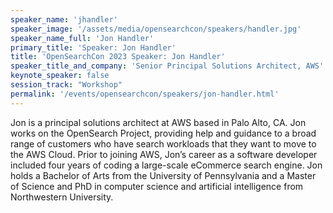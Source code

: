 ```yaml
---
speaker_name: 'jhandler'
speaker_image: '/assets/media/opensearchcon/speakers/handler.jpg'
speaker_name_full: 'Jon Handler'
primary_title: 'Speaker: Jon Handler'
title: 'OpenSearchCon 2023 Speaker: Jon Handler'
speaker_title_and_company: 'Senior Principal Solutions Architect, AWS'
keynote_speaker: false
session_track: "Workshop"
permalink: '/events/opensearchcon/speakers/jon-handler.html'
---
```


Jon is a principal solutions architect at AWS based in Palo Alto, CA. Jon works on the OpenSearch Project, providing help and guidance to a broad range of customers who have search workloads that they want to move to the AWS Cloud. Prior to joining AWS, Jon’s career as a software developer included four years of coding a large-scale eCommerce search engine. Jon holds a Bachelor of Arts from the University of Pennsylvania and a Master of Science and PhD in computer science and artificial intelligence from Northwestern University.


